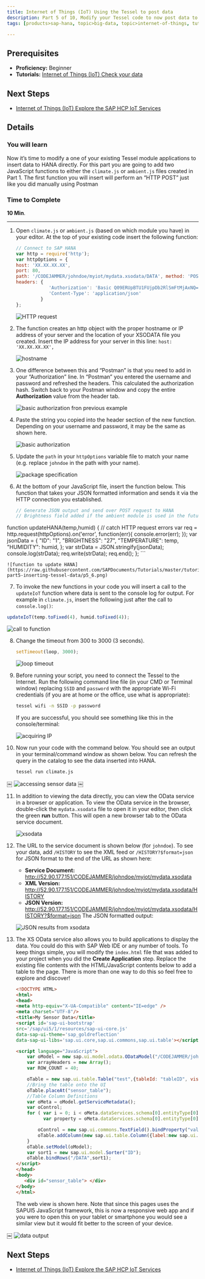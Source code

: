 ```yaml
---
title: Internet of Things (IoT) Using the Tessel to post data
description: Part 5 of 10, Modify your Tessel code to now post data to SAP HANA
tags: [products>sap-hana, topic>big-data, topic>internet-of-things, tutorial>beginner ]

---
```


## Prerequisites  
 - **Proficiency:** Beginner
 - **Tutorials:** [Internet of Things (IoT) Check your data](http://www.sap.com/developer/tutorials/iot-part4-checking-data.html)


## Next Steps
 - [Internet of Things (IoT) Explore the SAP HCP IoT Services](http://www.sap.com/developer/tutorials/iot-part6-hcp-services.html)

## Details
### You will learn  
Now it’s time to modify a one of your existing Tessel module applications to insert data to HANA directly.
For this part you are going to add two JavaScript functions to either the `climate.js` or `ambient.js` files created in Part 1. The first function you will insert will perform an “HTTP POST” just like you did manually using Postman

### Time to Complete
**10 Min**.

---

1. Open `climate.js` or `ambient.js` (based on which module you have) in your editor. At the top of your existing code insert the following function:

    ```javascript
    // Connect to SAP HANA
    var http = require('http');
    var httpOptions = {
    host: 'XX.XX.XX.XX',
    port: 80,
    path: '/CODEJAMMER/johndoe/myiot/mydata.xsodata/DATA', method: 'POST',
    headers: {
                'Authorization': 'Basic Q09ERUpBTU1FUjpDb2RlSmFtMjAxNQ==',
                'Content-Type': 'application/json'
             }
    };
    ```

    ![HTTP request](https://raw.githubusercontent.com/SAPDocuments/Tutorials/master/tutorials/iot-part5-inserting-tessel-data/p5_1.png)

2. The function creates an http object with the proper hostname or IP address of your server and the location of your XSODATA file you created. Insert the IP address for your server in this line: `host: 'XX.XX.XX.XX',`

    ![hostname](https://raw.githubusercontent.com/SAPDocuments/Tutorials/master/tutorials/iot-part5-inserting-tessel-data/p5_2.png)

3. One difference between this and “Postman” is that you need to add in your “Authorization” line. In “Postman” you entered the username and password and refreshed the headers. This calculated the authorization hash. Switch back to your Postman window and copy the entire **Authorization** value from the header tab.

    ![basic authorization fron previous example](https://raw.githubusercontent.com/SAPDocuments/Tutorials/master/tutorials/iot-part5-inserting-tessel-data/p5_3.png)

4. Paste the string you copied into the header section of the new function. Depending on your username and password, it may be the same as shown here.

    ![basic authorization](https://raw.githubusercontent.com/SAPDocuments/Tutorials/master/tutorials/iot-part5-inserting-tessel-data/p5_4.png)

5. Update the `path` in your `httpOptions` variable file to match your name (e.g. replace `johndoe` in the path with your name).

    ![package specification](https://raw.githubusercontent.com/SAPDocuments/Tutorials/master/tutorials/iot-part5-inserting-tessel-data/p5_5.png)

6. At the bottom of your JavaScript file, insert the function below. This function that takes your JSON formatted information and sends it via the HTTP connection you established.

    ```javascript
    // Generate JSON output and send over POST request to HANA
    // Brightness field added if the ambient module is used in the future
function updateHANA(temp,humid) {
        // catch HTTP request errors
        var req = http.request(httpOptions).on('error', function(err){ console.error(err); });
        var jsonData = {
            "ID": "1",
            "BRIGHTNESS": "27",
            "TEMPERATURE": temp,
            "HUMIDITY": humid,
        };
        var strData = JSON.stringify(jsonData);
        console.log(strData);
        req.write(strData);
        req.end();
    };
    ```

    ![function to update HANA](https://raw.githubusercontent.com/SAPDocuments/Tutorials/master/tutorials/iot-part5-inserting-tessel-data/p5_6.png)
7. To invoke the new functions in your code you will insert a call to the `updateIoT` function where data is sent to the console log for output. For example in `climate.js`, insert the following just after the call to `console.log()`:

 ```javascript
updateIoT(temp.toFixed(4), humid.toFixed(4));
 ```

 ![call to function](https://raw.githubusercontent.com/SAPDocuments/Tutorials/master/tutorials/iot-part5-inserting-tessel-data/p5_7.jpg)

8. Change the timeout from 300 to 3000 (3 seconds).

    ```javascript
    setTimeout(loop, 3000);
    ```

    ![loop timeout](https://raw.githubusercontent.com/SAPDocuments/Tutorials/master/tutorials/iot-part5-inserting-tessel-data/p5_8.png)

9. Before running your script, you need to connect the Tessel to the Internet. Run the following command line file (in your CMD or Terminal window) replacing `SSID` and `password` with the appropriate Wi-Fi credentials (if you are at home or the office, use what is appropriate):

    ```bash
    tessel wifi -n SSID -p password
    ```

    If you are successful, you should see something like this in the console/terminal:

    ![acquiring IP](https://raw.githubusercontent.com/SAPDocuments/Tutorials/master/tutorials/iot-part5-inserting-tessel-data/p5_9.png)

10. Now run your code with the command below. You should see an output in your terminal/command window as shown below. You can refresh the query in the catalog to see the data inserted into HANA.

    ```bash
    tessel run climate.js
    ```
￼
    ![accessing sensor data](https://raw.githubusercontent.com/SAPDocuments/Tutorials/master/tutorials/iot-part5-inserting-tessel-data/p5_10.png)
￼

11. In addition to viewing the data directly, you can view the OData service in a browser or application. To view the OData service in the browser, double-click the `mydata.xsodata` file to open it in your editor, then click the green **run** button. This will open a new browser tab to the OData service document.

    ![xsodata](https://raw.githubusercontent.com/SAPDocuments/Tutorials/master/tutorials/iot-part5-inserting-tessel-data/p5_11.png)

12. The URL to the service document is shown below (for `johndoe`). To see your data, add `/HISTORY` to see the XML feed or `/HISTORY?$format=json` for JSON format to the end of the URL as shown here:

    - **Service Document:** http://52.90.177.151/CODEJAMMER/johndoe/myiot/mydata.xsodata
    - **XML Version:** http://52.90.177.151/CODEJAMMER/johndoe/myiot/mydata.xsodata/HISTORY
    - **JSON Version:** http://52.90.177.151/CODEJAMMER/johndoe/myiot/mydata.xsodata/HISTORY?$format=json
    The JSON formatted output:

    ![JSON results from xsodata](https://raw.githubusercontent.com/SAPDocuments/Tutorials/master/tutorials/iot-part5-inserting-tessel-data/p5_12.png)

13. The XS OData service also allows you to build applications to display the data. You could do this with SAP Web IDE or any number of tools. To keep things simple, you will modify the `index.html` file that was added to your project when you did the **Create Application** step.
    Replace the existing file contents with the HTML/JavaScript contents below to add a table to the page. There is more than one way to do this so feel free to explore and discover!

    ```html
    <!DOCTYPE HTML>
    <html>
    <head>
    <meta http-equiv="X-UA-Compatible" content="IE=edge" />
    <meta charset="UTF-8"/>
    <title>My Sensor Data</title>
    <script id='sap-ui-bootstrap'
    src='/sap/ui5/1/resources/sap-ui-core.js'
    data-sap-ui-theme='sap_goldreflection'
    data-sap-ui-libs='sap.ui.core,sap.ui.commons,sap.ui.table'></script>

    <script language="JavaScript">
        var oModel = new sap.ui.model.odata.ODataModel("/CODEJAMMER/johndoe/myiot/mydata.xsodata/", false);
        var arrayHeaders = new Array();
        var ROW_COUNT = 40;

        oTable = new sap.ui.table.Table("test",{tableId: "tableID", visibleRowCount: ROW_COUNT});
        //Bring the table onto the UI
        oTable.placeAt("sensor_table");
        //Table Column Definitions
        var oMeta = oModel.getServiceMetadata();
        var oControl;
        for ( var i = 0; i < oMeta.dataServices.schema[0].entityType[0].property.length; i++) {
              var property = oMeta.dataServices.schema[0].entityType[0].property[i];

            oControl = new sap.ui.commons.TextField().bindProperty("value",property.name);
            oTable.addColumn(new sap.ui.table.Column({label:new sap.ui.commons.Label({text: property.name}), template: oControl, sortProperty: property.name, filterProperty: property.name, filterOperator: sap.ui.model.FilterOperator.EQ, flexible: true, width: "125px" }));
        }                      
        oTable.setModel(oModel);
        var sort1 = new sap.ui.model.Sorter("ID");
        oTable.bindRows("/DATA",sort1);
    </script>
    </head>
    <body>
       <div id="sensor_table"> </div>
    </body>
    </html>
    ```
    The web view is shown here. Note that since this pages uses the SAPUI5 JavaScript framework, this is now a responsive web app and if you were to open this on your tablet or smartphone you would see a similar view but it would fit better to the screen of your device.

￼    ![data output](https://raw.githubusercontent.com/SAPDocuments/Tutorials/master/tutorials/iot-part5-inserting-tessel-data/p5_13.png)


## Next Steps
 - [Internet of Things (IoT) Explore the SAP HCP IoT Services](http://www.sap.com/developer/tutorials/iot-part6-hcp-services.html)
